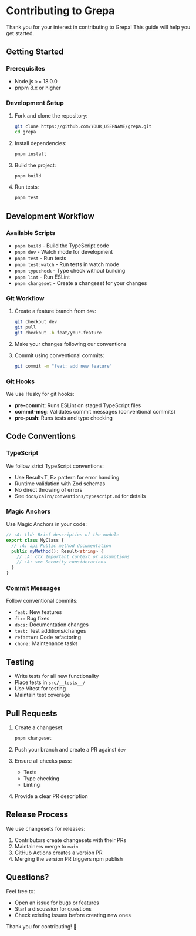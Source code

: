 <!-- :A: tldr Contributing guidelines for Grepa project -->

# Contributing to Grepa

Thank you for your interest in contributing to Grepa! This guide will help you get started.

## Getting Started

### Prerequisites

- Node.js >= 18.0.0
- pnpm 8.x or higher

### Development Setup

1. Fork and clone the repository:
   ```bash
   git clone https://github.com/YOUR_USERNAME/grepa.git
   cd grepa
   ```

2. Install dependencies:
   ```bash
   pnpm install
   ```

3. Build the project:
   ```bash
   pnpm build
   ```

4. Run tests:
   ```bash
   pnpm test
   ```

## Development Workflow

### Available Scripts

- `pnpm build` - Build the TypeScript code
- `pnpm dev` - Watch mode for development
- `pnpm test` - Run tests
- `pnpm test:watch` - Run tests in watch mode
- `pnpm typecheck` - Type check without building
- `pnpm lint` - Run ESLint
- `pnpm changeset` - Create a changeset for your changes

### Git Workflow

1. Create a feature branch from `dev`:
   ```bash
   git checkout dev
   git pull
   git checkout -b feat/your-feature
   ```

2. Make your changes following our conventions

3. Commit using conventional commits:
   ```bash
   git commit -m "feat: add new feature"
   ```

### Git Hooks

We use Husky for git hooks:

- **pre-commit**: Runs ESLint on staged TypeScript files
- **commit-msg**: Validates commit messages (conventional commits)
- **pre-push**: Runs tests and type checking

## Code Conventions

### TypeScript

We follow strict TypeScript conventions:

- Use Result<T, E> pattern for error handling
- Runtime validation with Zod schemas
- No direct throwing of errors
- See `docs/cairn/conventions/typescript.md` for details

### Magic Anchors

Use Magic Anchors in your code:

```typescript
// :A: tldr Brief description of the module
export class MyClass {
  // :A: api Public method documentation
  public myMethod(): Result<string> {
    // :A: ctx Important context or assumptions
    // :A: sec Security considerations
  }
}
```

### Commit Messages

Follow conventional commits:

- `feat:` New features
- `fix:` Bug fixes
- `docs:` Documentation changes
- `test:` Test additions/changes
- `refactor:` Code refactoring
- `chore:` Maintenance tasks

## Testing

- Write tests for all new functionality
- Place tests in `src/__tests__/`
- Use Vitest for testing
- Maintain test coverage

## Pull Requests

1. Create a changeset:
   ```bash
   pnpm changeset
   ```

2. Push your branch and create a PR against `dev`

3. Ensure all checks pass:
   - Tests
   - Type checking
   - Linting

4. Provide a clear PR description

## Release Process

We use changesets for releases:

1. Contributors create changesets with their PRs
2. Maintainers merge to `main` 
3. GitHub Actions creates a version PR
4. Merging the version PR triggers npm publish

## Questions?

Feel free to:
- Open an issue for bugs or features
- Start a discussion for questions
- Check existing issues before creating new ones

Thank you for contributing! 🔱